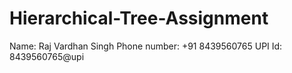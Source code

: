 # Hierarchical-Tree-Assignment
 Name: Raj Vardhan Singh
 Phone number: +91 8439560765
 UPI Id: 8439560765@upi
